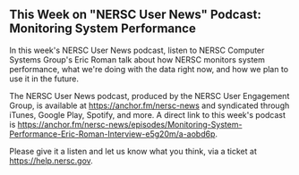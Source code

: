 ## This Week on "NERSC User News" Podcast: Monitoring System Performance

In this week's NERSC User News podcast, listen to NERSC Computer Systems Group's
Eric Roman talk about how NERSC monitors system performance, what we're doing
with the data right now, and how we plan to use it in the future.
 
The NERSC User News podcast, produced by the NERSC User Engagement Group, is 
available at <https://anchor.fm/nersc-news> and syndicated through iTunes, 
Google Play, Spotify, and more. A direct link to this week's podcast is 
<https://anchor.fm/nersc-news/episodes/Monitoring-System-Performance-Eric-Roman-Interview-e5g20m/a-aobd6p>.

Please give it a listen and let us know what you think, via a ticket at
<https://help.nersc.gov>.
